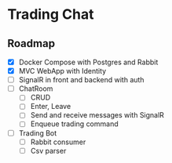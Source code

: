 # Trading Chat

## Roadmap

- [x] Docker Compose with Postgres and Rabbit
- [x] MVC WebApp with Identity
- [ ] SignalR in front and backend with auth
- [ ] ChatRoom
	- [ ] CRUD
	- [ ] Enter, Leave
	- [ ] Send and receive messages with SignalR
	- [ ] Enqueue trading command
- [ ] Trading Bot
	- [ ] Rabbit consumer
	- [ ] Csv parser
